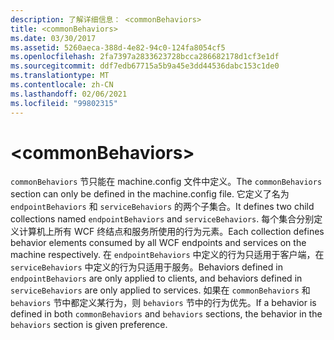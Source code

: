 ```yaml
---
description: 了解详细信息： <commonBehaviors>
title: <commonBehaviors>
ms.date: 03/30/2017
ms.assetid: 5260aeca-388d-4e82-94c0-124fa8054cf5
ms.openlocfilehash: 2fa7397a2833623728bcca286682178d1cf3e1df
ms.sourcegitcommit: ddf7edb67715a5b9a45e3dd44536dabc153c1de0
ms.translationtype: MT
ms.contentlocale: zh-CN
ms.lasthandoff: 02/06/2021
ms.locfileid: "99802315"
---
```

# \<commonBehaviors>

<span data-ttu-id="b68f0-102">`commonBehaviors` 节只能在 machine.config 文件中定义。</span><span class="sxs-lookup"><span data-stu-id="b68f0-102">The `commonBehaviors` section can only be defined in the machine.config file.</span></span> <span data-ttu-id="b68f0-103">它定义了名为 `endpointBehaviors` 和 `serviceBehaviors` 的两个子集合。</span><span class="sxs-lookup"><span data-stu-id="b68f0-103">It defines two child collections named `endpointBehaviors` and `serviceBehaviors`.</span></span>  <span data-ttu-id="b68f0-104">每个集合分别定义计算机上所有 WCF 终结点和服务所使用的行为元素。</span><span class="sxs-lookup"><span data-stu-id="b68f0-104">Each collection defines behavior elements consumed by all WCF endpoints and services on the machine respectively.</span></span> <span data-ttu-id="b68f0-105">在 `endpointBehaviors` 中定义的行为只适用于客户端，在 `serviceBehaviors` 中定义的行为只适用于服务。</span><span class="sxs-lookup"><span data-stu-id="b68f0-105">Behaviors defined in `endpointBehaviors` are only applied to clients, and behaviors defined in `serviceBehaviors` are only applied to services.</span></span> <span data-ttu-id="b68f0-106">如果在 `commonBehaviors` 和 `behaviors` 节中都定义某行为，则 `behaviors` 节中的行为优先。</span><span class="sxs-lookup"><span data-stu-id="b68f0-106">If a behavior is defined in both `commonBehaviors` and `behaviors` sections, the behavior in the `behaviors` section is given preference.</span></span>
